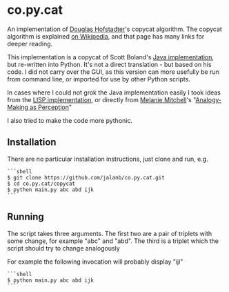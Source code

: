 co.py.cat
=========

An implementation of [Douglas Hofstadter](http://prelectur.stanford.edu/lecturers/hofstadter/)'s copycat algorithm. The copycat algorithm is explained [on Wikipedia](https://en.wikipedia.org/wiki/Copycat_%28software%29), and that page has many links for deeper reading.

This implementation is a copycat of Scott Boland's [Java implementation](http://itee.uq.edu.au/~scottb/_Copycat/), but re-written into Python. It's not a direct translation - but based on his code. I did not carry over the GUI, as this version can more usefully be run from command line, or imported for use by other Python scripts.

In cases where I could not grok the Java implementation easily I took ideas from the [LISP implementation](http://web.cecs.pdx.edu/~mm/how-to-get-copycat.html), or directly from [Melanie Mitchell](https://en.wikipedia.org/wiki/Melanie_Mitchell)'s "[Analogy-Making as Perception](http://www.amazon.com/Analogy-Making-Perception-Computer-Melanie-Mitchell/dp/0262132893/ref=tmm_hrd_title_0?ie=UTF8&qid=1351269085&sr=1-3)"

I also tried to make the code more pythonic.

Installation
------------

There are no particular installation instructions, just clone and run, e.g.

    ```shell
    $ git clone https://github.com/jalanb/co.py.cat.git
    $ cd co.py.cat/copycat
    $ python main.py abc abd ijk
    ```

Running
-------

The script takes three arguments.
    The first two are a pair of triplets with some change, for example "abc" and "abd".
    The third is a triplet which the script should try to change analogously

For example the following invocation will probably display "ijl"

    ```shell
    $ python main.py abc abd ijk
    ```
